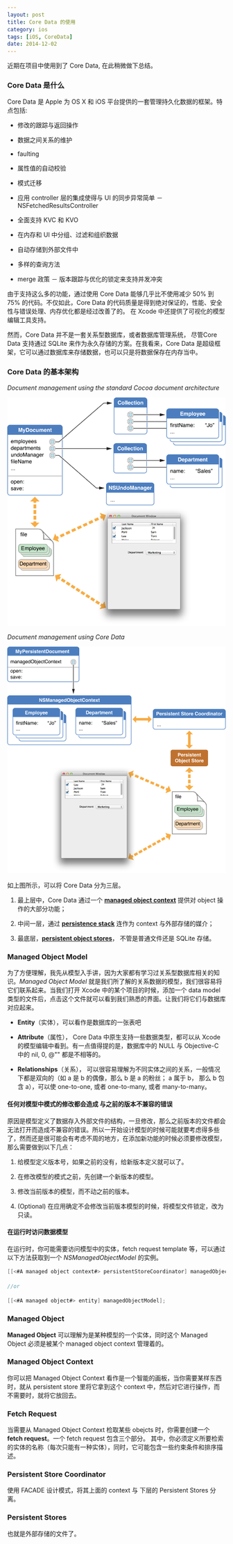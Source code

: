 ```yaml
---
layout: post
title: Core Data 的使用
category: ios
tags: [iOS, CoreData]
date: 2014-12-02
---
```


近期在项目中使用到了 Core Data, 在此稍微做下总结。

### Core Data 是什么

Core Data 是 Apple 为 OS X 和 iOS 平台提供的一套管理持久化数据的框架。特点包括:

* 修改的跟踪与返回操作

* 数据之间关系的维护

* faulting

* 属性值的自动校验

* 模式迁移

* 应用 controller 层的集成使得与 UI 的同步异常简单 － NSFetchedResultsController 

* 全面支持 KVC 和 KVO

* 在内存和 UI 中分组、过滤和组织数据

* 自动存储到外部文件中

* 多样的查询方法

* merge 政策 － 版本跟踪与优化的锁定来支持并发冲突

由于支持这么多的功能，通过使用 Core Data 能够几乎比不使用减少 50% 到 75% 的代码。不仅如此，Core Data 的代码质量是得到绝对保证的，性能、安全性与错误处理、内存优化都是经过改善了的。 在 Xcode 中还提供了可视化的模型编辑工具支持。

然而，Core Data 并不是一套关系型数据库，或者数据库管理系统， 尽管Core Data 支持通过 SQLite 来作为永久存储的方案。在我看来，Core Data 是超级框架，它可以通过数据库来存储数据，也可以只是将数据保存在内存当中。

### Core Data 的基本架构

*Document management using the standard Cocoa document architecture*

![Document management using the standard Cocoa document architecture](/assets/CoreData/document_management_2x.png)


*Document management using Core Data*

![Document management using Core Data](/assets/CoreData/coredata_doc_management_2x.png)


如上图所示，可以将 Core Data 分为三层。

1. 最上层中，Core Data 通过一个 [**managed object context**](#ManagedObejctContext) 提供对 object 操作的大部分功能；

2. 中间一层，通过 [**persistence stack**](#PersistentStoreCoordinator) 连作为 context 与外部存储的媒介；

3. 最底层，[**persistent object stores**](#PersistentStores)， 不管是普通文件还是 SQLite 存储。


### Managed Object Model
<span id="ManagedObejctModel"></span>

为了方便理解，我先从模型入手讲，因为大家都有学习过关系型数据库相关的知识。*Managed Object Model* 就是我们所了解的关系数据的模型，我们很容易将它们联系起来。当我们打开 Xcode 中的某个项目的时候，添加一个 data model 类型的文件后，点击这个文件就可以看到我们熟悉的界面。让我们将它们与数据库对应起来。

* **Entity**（实体），可以看作是数据库的一张表吧

* **Attribute**（属性）， Core Data 中原生支持一些数据类型，都可以从 Xcode 的模型编辑中看到。有一点值得提的是，数据库中的 NULL 与 Objective-C 中的 nil, 0, @"" 都是不相等的。

* **Relationships**（关系）， 可以很容易理解为不同实体之间的关系，一般情况下都是双向的（如 a 是 b 的偶像，那么 b 是 a 的粉丝； a 属于 b， 那么 b 包含 a），可以使 one-to-one, 或者 one-to-many, 或者 many-to-many。

#### 任何对模型中模式的修改都会造成 与之前的版本不兼容的错误

原因是模型定义了数据存入外部文件的结构，一旦修改，那么之前版本的文件都会无法打开而造成不兼容的错误。所以一开始设计模型的时候可能就要考虑得多些了，然而还是很可能会有考虑不周的地方，在添加新功能的时候必须要修改模型，那么需要做到以下几点：

1. 给模型定义版本号，如果之前的没有，给新版本定义就可以了。

2. 在修改模型的模式之前，先创建一个新版本的模型。

3. 修改当前版本的模型，而不动之前的版本。

4. (Optional) 在应用确定不会修改当前版本模型的时候，将模型文件锁定，改为只读。

#### 在运行时访问数据模型

在运行时，你可能需要访问模型中的实体，fetch request template 等，可以通过以下方法获取到一个 *NSManagedObjectModel* 的实例。

```Objective-C
[[<#A managed object context#> persistentStoreCoordinator] managedObjectModel];

//or

[[<#A managed object#> entity] managedObjectModel];
```

### Managed Object
<span id="ManagedObejct"></span>
**Managed Object** 可以理解为是某种模型的一个实体，同时这个 Managed Object 必须是被某个 managed object context 管理着的。

### Managed Object Context
<span id="ManagedObejctContext"></span>

你可以把 Managed Object Context 看作是一个智能的画板，当你需要某样东西时，就从 persistent store 里将它拿到这个 context 中，然后对它进行操作，而不需要时，就将它放回去。

### Fetch Request
<span id="FetchRequest"></span>

当需要从 Managed Object Context 检取某些 obejcts 时，你需要创建一个 **fetch request**。一个 fetch request 包含三个部分。 其中，你必须定义所要检索的实体的名称（每次只能有一种实体），同时，它可能包含一些约束条件和排序描述。

### Persistent Store Coordinator
<span id="PersistentStoreCoordinator"></span>

使用 FACADE 设计模式，将其上面的 context 与 下层的 Persistent Stores 分离。

### Persistent Stores
<span id="PersistentStores"></span>

也就是外部存储的文件了。







<script src="//code.jquery.com/jquery-1.11.0.min.js"></script>
<script type="text/javascript" src="/js/others/coredata.js"></script>


